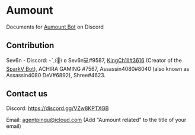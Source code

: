 # Aumount
Documents for [Aumount Bot](http://bit.ly/3H9C5KK) on Discord

## Contribution
Sev6n - Discord: -ˋˏ꒰👑꒱ ʚ Sev6n💻#9587, [KingCh1ll#3616](https://github.com/KingCh1ll) (Creator of the [SparkV Bot](https://www.sparkv.tk/)), ACHIRA GAMING
#7567, Assassin4080#8040 (also known as Assassin4080 DeV#6892), Shree#4623.



## Contact us

Discord: https://discord.gg/VZw8KPTXGB

Email: agentpingu@icloud.com (Add "Aumount related" to the title of your email)
